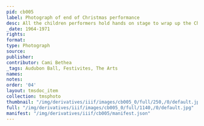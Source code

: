 ```yaml
---
pid: cb005
label: Photograph of end of Christmas performance
desc: All the children performers hold hands on stage to wrap up the Christmas festival.
_date: 1964-1971
rights:
format:
type: Photograph
source:
publisher:
contributor: Cami Bethea
_tags: Audubon Ball, Festivites, The Arts
names:
notes:
order: '04'
layout: tmsdoc_item
collection: tmsphoto
thumbnail: "/img/derivatives/iiif/images/cb005_0/full/250,/0/default.jpg"
full: "/img/derivatives/iiif/images/cb005_0/full/1140,/0/default.jpg"
manifest: "/img/derivatives/iiif/cb005/manifest.json"
---
```


